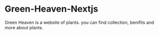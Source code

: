 # Green-Heaven-Nextjs
Green Heaven is a website of plants. you can find collection, benifits and more about plants.
